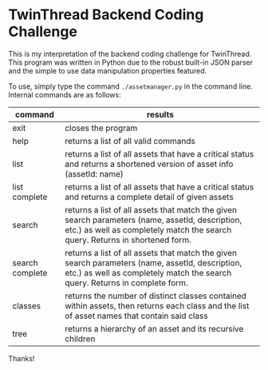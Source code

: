 # TwinThread Backend Coding Challenge

This is my interpretation of the backend coding challenge for TwinThread.  This program was written in Python due to the robust built-in JSON parser and the simple to use data manipulation properties featured.

  To use, simply type the command `./assetmanager.py` in the command line.  Internal commands are as follows:
  
| command         | results |                                                                                                                                                                        
|-----------------|------------------------------------------------------------------------------------------------------------|
| exit            |  closes the program  |                                                                                                                                                            
| help            | returns a list of all valid commands|
| list            | returns a list of all assets that have a critical status and returns a shortened version of asset info (assetId: name)                                                            |
| list complete   | returns a list of all assets that have a critical status and returns a complete detail of given assets|
| search          | returns a list of all assets that match the given search parameters (name, assetId, description, etc.) as well as completely match the search query.  Returns in shortened form.  |
| search complete | returns a list of all assets that match the given search parameters  (name, assetId, description, etc.) as well as completely match the  search query.  Returns in complete form. |
| classes         | returns the number of distinct classes contained within assets, then returns each class and the list of asset names that contain said class  |
| tree            | returns a hierarchy of an asset and its recursive children |

Thanks!
